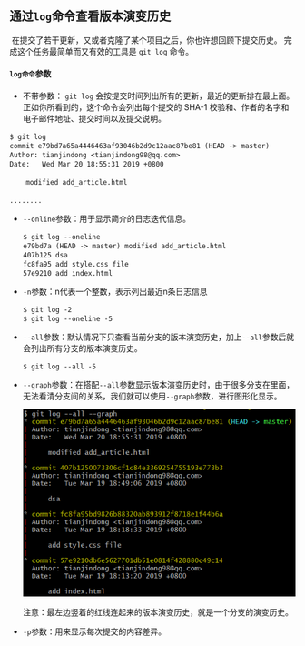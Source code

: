 ## 通过`log`命令查看版本演变历史

​	在提交了若干更新，又或者克隆了某个项目之后，你也许想回顾下提交历史。 完成这个任务最简单而又有效的工具是 `git log` 命令。

#### `log命令`参数

- 不带参数： `git log` 会按提交时间列出所有的更新，最近的更新排在最上面。 正如你所看到的，这个命令会列出每个提交的 SHA-1 校验和、作者的名字和电子邮件地址、提交时间以及提交说明。

```shell
$ git log
commit e79bd7a65a4446463af93046b2d9c12aac87be81 (HEAD -> master)
Author: tianjindong <tianjindong98@qq.com>
Date:   Wed Mar 20 18:55:31 2019 +0800

    modified add_article.html

........

```

- `--online`参数：用于显示简介的日志迭代信息。

  ```shell
  $ git log --oneline
  e79bd7a (HEAD -> master) modified add_article.html
  407b125 dsa
  fc8fa95 add style.css file
  57e9210 add index.html
  ```

- `-n`参数：n代表一个整数，表示列出最近n条日志信息

  ```shell
  $ git log -2
  $ git log --oneline -5
  ```

- `--all`参数：默认情况下只查看当前分支的版本演变历史，加上`--all`参数后就会列出所有分支的版本演变历史。

  ```shell
  $ git log --all -5
  ```

  

- `--graph`参数：在搭配`--all`参数显示版本演变历史时，由于很多分支在里面，无法看清分支间的关系，我们就可以使用`--graph`参数，进行图形化显示。

  ![](../images/11.png)

  注意：最左边竖着的红线连起来的版本演变历史，就是一个分支的演变历史。

- `-p`参数：用来显示每次提交的内容差异。